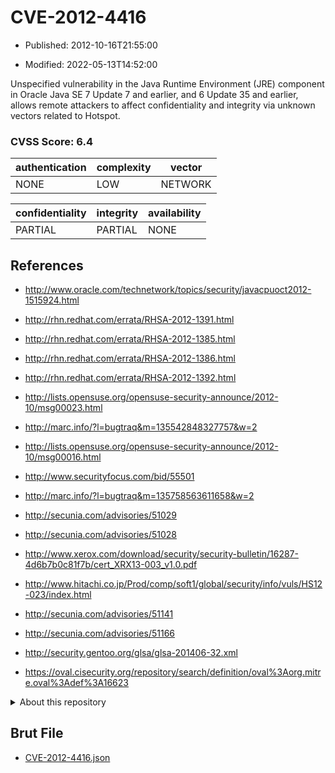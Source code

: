 # CVE-2012-4416

- Published: 2012-10-16T21:55:00

- Modified: 2022-05-13T14:52:00

Unspecified vulnerability in the Java Runtime Environment (JRE) component in Oracle Java SE 7 Update 7 and earlier, and 6 Update 35 and earlier, allows remote attackers to affect confidentiality and integrity via unknown vectors related to Hotspot.

### CVSS Score: **6.4**

| authentication | complexity | vector |
| --- | --- | --- |
| NONE | LOW | NETWORK |

| confidentiality | integrity | availability |
| --- | --- | --- |
| PARTIAL | PARTIAL | NONE |

## References

* http://www.oracle.com/technetwork/topics/security/javacpuoct2012-1515924.html

* http://rhn.redhat.com/errata/RHSA-2012-1391.html

* http://rhn.redhat.com/errata/RHSA-2012-1385.html

* http://rhn.redhat.com/errata/RHSA-2012-1386.html

* http://rhn.redhat.com/errata/RHSA-2012-1392.html

* http://lists.opensuse.org/opensuse-security-announce/2012-10/msg00023.html

* http://marc.info/?l=bugtraq&m=135542848327757&w=2

* http://lists.opensuse.org/opensuse-security-announce/2012-10/msg00016.html

* http://www.securityfocus.com/bid/55501

* http://marc.info/?l=bugtraq&m=135758563611658&w=2

* http://secunia.com/advisories/51029

* http://secunia.com/advisories/51028

* http://www.xerox.com/download/security/security-bulletin/16287-4d6b7b0c81f7b/cert_XRX13-003_v1.0.pdf

* http://www.hitachi.co.jp/Prod/comp/soft1/global/security/info/vuls/HS12-023/index.html

* http://secunia.com/advisories/51141

* http://secunia.com/advisories/51166

* http://security.gentoo.org/glsa/glsa-201406-32.xml

* https://oval.cisecurity.org/repository/search/definition/oval%3Aorg.mitre.oval%3Adef%3A16623

<details>
<summary>About this repository</summary> 

  This repository is part of the project [Live Hack CVE](https://github.com/Live-Hack-CVE). Main website can be found [www.live-hack.org](https://www.live-hack.org) 
  
  Made by [Sn0wAlice](https://github.com/Sn0wAlice) for the people that care about security and need to have a feed of the latest CVEs. Hope you enjoy it, don't forget to star the repo and follow me on [Twitter](https://twitter.com/Sn0wAlice) and [Github](https://github.com/Sn0wAlice). And that is my [personnal website](https://www.alice-snow.me/)

  - [Home Page](https://github.com/Live-Hack-CVE)
  - [Framework](https://github.com/Live-Hack-CVE/cve-framework)
  - [CVE database](https://github.com/Live-Hack-CVE/full_database)
  - [Changelog](https://github.com/Live-Hack-CVE/Changelog)
</details>

## Brut File

* [CVE-2012-4416.json](https://raw.githubusercontent.com/Live-Hack-CVE/full_database/main/cves/2012/CVE-2012-4416.json)

